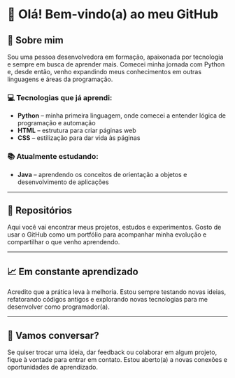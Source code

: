 # 👋 Olá! Bem-vindo(a) ao meu GitHub

## 🧠 Sobre mim

Sou uma pessoa desenvolvedora em formação, apaixonada por tecnologia e sempre em busca de aprender mais. Comecei minha jornada com Python e, desde então, venho expandindo meus conhecimentos em outras linguagens e áreas da programação.

### 💻 Tecnologias que já aprendi:
- **Python** – minha primeira linguagem, onde comecei a entender lógica de programação e automação
- **HTML** – estrutura para criar páginas web
- **CSS** – estilização para dar vida às páginas

### 📚 Atualmente estudando:
- **Java** – aprendendo os conceitos de orientação a objetos e desenvolvimento de aplicações

---

## 🚀 Repositórios

Aqui você vai encontrar meus projetos, estudos e experimentos. Gosto de usar o GitHub como um portfólio para acompanhar minha evolução e compartilhar o que venho aprendendo.

---

## 📈 Em constante aprendizado

Acredito que a prática leva à melhoria. Estou sempre testando novas ideias, refatorando códigos antigos e explorando novas tecnologias para me desenvolver como programador(a).

---

## 🤝 Vamos conversar?

Se quiser trocar uma ideia, dar feedback ou colaborar em algum projeto, fique à vontade para entrar em contato. Estou aberto(a) a novas conexões e oportunidades de aprendizado.


